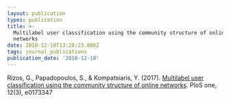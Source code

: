 ```yaml
---
layout: publication
types: publication
title: >-
  Multilabel user classification using the community structure of online
  networks
date: 2018-12-18T13:28:23.806Z
tags: journal_publications
publication_date: '2018-12-18'
---
```

Rizos, G., Papadopoulos, S., & Kompatsiaris, Y. (2017). [Multilabel user classification using the community structure of online networks](https://journals.plos.org/plosone/article?id=10.1371/journal.pone.0173347). PloS one, 12(3), e0173347
